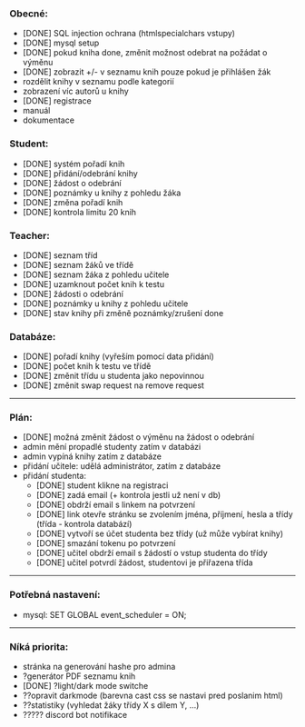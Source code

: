 ### Obecné:
  - [DONE] SQL injection ochrana (htmlspecialchars vstupy)
  - [DONE] mysql setup
  - [DONE] pokud kniha done, změnit možnost odebrat na požádat o výměnu
  - [DONE] zobrazit +/- v seznamu knih pouze pokud je přihlášen žák
  - rozdělit knihy v seznamu podle kategorií
  - zobrazení víc autorů u knihy
  - [DONE] registrace
  - manuál
  - dokumentace

### Student:
  - [DONE] systém pořadí knih
  - [DONE] přidání/odebrání knihy
  - [DONE] žádost o odebrání
  - [DONE] poznámky u knihy z pohledu žáka
  - [DONE] změna pořadí knih
  - [DONE] kontrola limitu 20 knih

### Teacher:
  - [DONE] seznam tříd
  - [DONE] seznam žáků ve třídě
  - [DONE] seznam žáka z pohledu učitele
  - [DONE] uzamknout počet knih k testu
  - [DONE] žádosti o odebrání
  - [DONE] poznámky u knihy z pohledu učitele
  - [DONE] stav knihy při změně poznámky/zrušení done

### Databáze:
  - [DONE] pořadí knihy (vyřeším pomocí data přidání)
  - [DONE] počet knih k testu ve třídě
  - [DONE] změnit třídu u studenta jako nepovinnou
  - [DONE] změnit swap request na remove request

---

### Plán:
  - [DONE] možná změnit žádost o výměnu na žádost o odebrání 
  - admin mění propadlé studenty zatím v databázi
  - admin vypíná knihy zatím z databáze
  - přidání učitele: udělá administrátor, zatím z databáze
  - přidání studenta: 
    - [DONE] student klikne na registraci
    - [DONE] zadá email (+ kontrola jestli už není v db)
    - [DONE] obdrží email s linkem na potvrzení
    - [DONE] link otevře stránku se zvolením jména, příjmení, hesla a třídy
      (třída - kontrola databází)
    - [DONE] vytvoří se účet studenta bez třídy (už může vybírat knihy)
    - [DONE] smazání tokenu po potvrzení
    - [DONE] učitel obdrží email s žádostí o vstup studenta do třídy
    - [DONE] učitel potvrdí žádost, studentovi je přiřazena třída
  

---

### Potřebná nastavení:
  - mysql: SET GLOBAL event_scheduler = ON;

---

### Níká priorita:
  - stránka na generování hashe pro admina
  - ?generátor PDF seznamu knih
  - [DONE] ?light/dark mode switche
  - ??opravit darkmode (barevna cast css se nastavi pred poslanim html)
  - ??statistiky (vyhledat žáky třídy X s dílem Y, ...)
  - ????? discord bot notifikace
